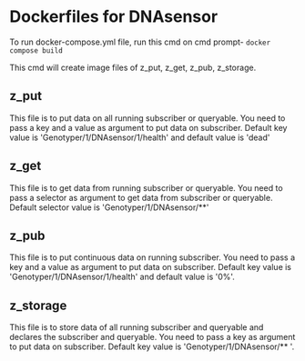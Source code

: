 # Dockerfiles for DNAsensor
To run docker-compose.yml file, run this cmd on cmd prompt-
  `docker compose build`
  
This cmd will create image files of z_put, z_get, z_pub, z_storage.

## z_put
This file is to put data on all running subscriber or queryable. You need to pass a key and a value as argument to put data on subscriber. Default key value is 'Genotyper/1/DNAsensor/1/health' and default value is 'dead'

## z_get
This file is to get data from running subscriber or queryable. You need to pass a selector as argument to get data from subscriber or queryable. Default selector value is 'Genotyper/1/DNAsensor/**'

## z_pub
This file is to put continuous data on running subscriber. You need to pass a key and a value as argument to put data on subscriber. Default key value is 'Genotyper/1/DNAsensor/1/health' and default value is '0%'.

## z_storage
This file is to store data of all running subscriber and queryable and declares the subscriber and queryable. You need to pass a key as argument to put data on subscriber. Default key value is 'Genotyper/1/DNAsensor/** '.

